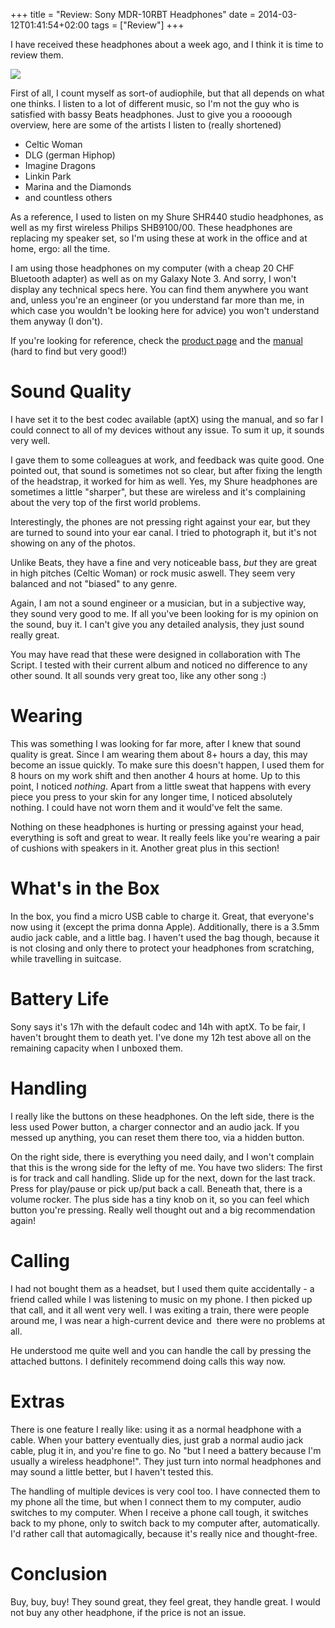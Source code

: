 +++
title = "Review: Sony MDR-10RBT Headphones"
date = 2014-03-12T01:41:54+02:00
tags = ["Review"]
+++

I have received these headphones about a week ago, and I think it is time to review them.

![](/post/mdr-10rbt.png)

First of all, I count myself as sort-of audiophile, but that all depends on what one thinks. I listen to a lot of different music, so I'm not the guy who is satisfied with bassy Beats headphones. Just to give you a roooough overview, here are some of the artists I listen to (really shortened)

* Celtic Woman
* DLG (german Hiphop)
* Imagine Dragons
* Linkin Park
* Marina and the Diamonds
* and countless others

As a reference, I used to listen on my Shure SHR440 studio headphones, as well as my first wireless Philips SHB9100/00. These headphones are replacing my speaker set, so I'm using these at work in the office and at home, ergo: all the time.

I am using those headphones on my computer (with a cheap 20 CHF Bluetooth adapter) as well as on my Galaxy Note 3.
And sorry, I won't display any technical specs here. You can find them anywhere you want and, unless you're an engineer (or you understand far more than me, in which case you wouldn't be looking here for advice) you won't understand them anyway (I don't).

If you're looking for reference, check the [product page](http://www.sony.ch/de/electronics/kopfband-kopfhoerer/mdr-10rbt) and the [manual](http://helpguide.sony.net/mdr/10rbt/v1/en/contents/04/01/04/04.html) (hard to find but very good!)

# Sound Quality
I have set it to the best codec available (aptX) using the manual, and so far I could connect to all of my devices without any issue. To sum it up, it sounds very well.

I gave them to some colleagues at work, and feedback was quite good. One pointed out, that sound is sometimes not so clear, but after fixing the length of the headstrap, it worked for him as well. Yes, my Shure headphones are sometimes a little "sharper", but these are wireless and it's complaining about the very top of the first world problems.

Interestingly, the phones are not pressing right against your ear, but they are turned to sound into your ear canal. I tried to photograph it, but it's not showing on any of the photos.

Unlike Beats, they have a fine and very noticeable bass, *but* they are great in high pitches (Celtic Woman) or rock music aswell. They seem very balanced and not "biased" to any genre.

Again, I am not a sound engineer or a musician, but in a subjective way, they sound very good to me. If all you've been looking for is my opinion on the sound, buy it. I can't give you any detailed analysis, they just sound really great.

You may have read that these were designed in collaboration with The Script. I tested with their current album and noticed no difference to any other sound. It all sounds very great too, like any other song :)
# Wearing
This was something I was looking for far more, after I knew that sound quality is great. Since I am wearing them about 8+ hours a day, this may become an issue quickly. To make sure this doesn't happen, I used them for 8 hours on my work shift and then another 4 hours at home.
Up to this point, I noticed *nothing*. Apart from a little sweat that happens with every piece you press to your skin for any longer time, I noticed absolutely nothing. I could have not worn them and it would've felt the same.

Nothing on these headphones is hurting or pressing against your head, everything is soft and great to wear. It really feels like you're wearing a pair of cushions with speakers in it. Another great plus in this section!
# What's in the Box
In the box, you find a micro USB cable to charge it. Great, that everyone's now using it (except the prima donna Apple). Additionally, there is a 3.5mm audio jack cable, and a little bag. I haven't used the bag though, because it is not closing and only there to protect your headphones from scratching, while travelling in suitcase.
# Battery Life
Sony says it's 17h with the default codec and 14h with aptX. To be fair, I haven't brought them to death yet. I've done my 12h test above all on the remaining capacity when I unboxed them.
# Handling
I really like the buttons on these headphones. On the left side, there is the less used Power button, a charger connector and an audio jack. If you messed up anything, you can reset them there too, via a hidden button.

On the right side, there is everything you need daily, and I won't complain that this is the wrong side for the lefty of me. You have two sliders:
The first is for track and call handling. Slide up for the next, down for the last track. Press for play/pause or pick up/put back a call. Beneath that, there is a volume rocker. The plus side has a tiny knob on it, so you can feel which button you're pressing. Really well thought out and a big recommendation again!
# Calling
I had not bought them as a headset, but I used them quite accidentally - a friend called while I was listening to music on my phone. I then picked up that call, and it all went very well. I was exiting a train, there were people around me, I was near a high-current device and  there were no problems at all.

He understood me quite well and you can handle the call by pressing the attached buttons. I definitely recommend doing calls this way now.
# Extras
There is one feature I really like: using it as a normal headphone with a cable. When your battery eventually dies, just grab a normal audio jack cable, plug it in, and you're fine to go. No "but I need a battery because I'm usually a wireless headphone!". They just turn into normal headphones and may sound a little better, but I haven't tested this.

The handling of multiple devices is very cool too. I have connected them to my phone all the time, but when I connect them to my computer, audio switches to my computer. When I receive a phone call tough, it switches back to my phone, only to switch back to my computer after, automatically. I'd rather call that automagically, because it's really nice and thought-free.
# Conclusion
Buy, buy, buy!
They sound great, they feel great, they handle great. I would not buy any other headphone, if the price is not an issue.

